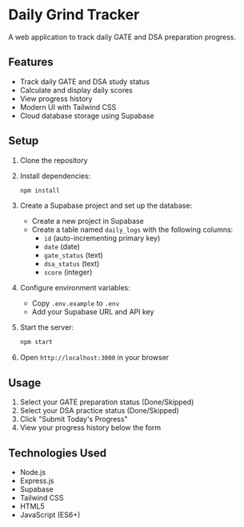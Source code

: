 # Daily Grind Tracker

A web application to track daily GATE and DSA preparation progress.

## Features

- Track daily GATE and DSA study status
- Calculate and display daily scores
- View progress history
- Modern UI with Tailwind CSS
- Cloud database storage using Supabase

## Setup

1. Clone the repository
2. Install dependencies:
   ```bash
   npm install
   ```

3. Create a Supabase project and set up the database:
   - Create a new project in Supabase
   - Create a table named `daily_logs` with the following columns:
     - `id` (auto-incrementing primary key)
     - `date` (date)
     - `gate_status` (text)
     - `dsa_status` (text)
     - `score` (integer)

4. Configure environment variables:
   - Copy `.env.example` to `.env`
   - Add your Supabase URL and API key

5. Start the server:
   ```bash
   npm start
   ```

6. Open `http://localhost:3000` in your browser

## Usage

1. Select your GATE preparation status (Done/Skipped)
2. Select your DSA practice status (Done/Skipped)
3. Click "Submit Today's Progress"
4. View your progress history below the form

## Technologies Used

- Node.js
- Express.js
- Supabase
- Tailwind CSS
- HTML5
- JavaScript (ES6+) 